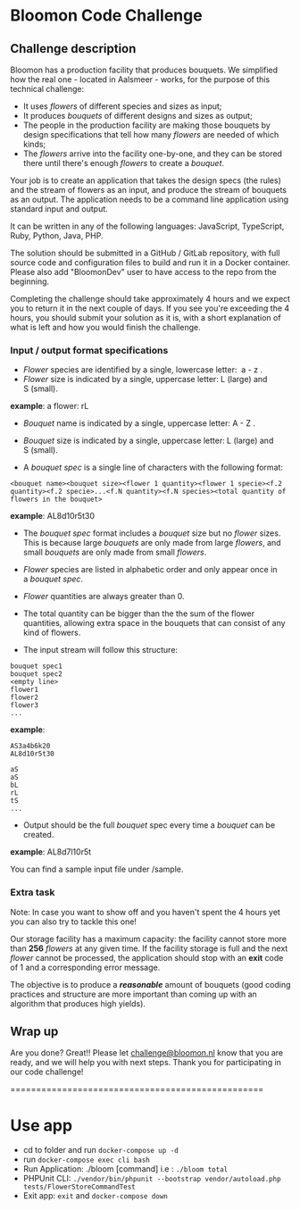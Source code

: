 # Bloomon Code Challenge
## Challenge description
Bloomon has a production facility that produces bouquets. We simplified how the real one - located in Aalsmeer - works, for the purpose of this technical challenge:

* It uses _flowers_ of different species and sizes as input;
* It produces _bouquets_ of different designs and sizes as output;
* The people in the production facility are making those bouquets by design specifications that tell how many _flowers_ are needed of which kinds;
* The _flowers_ arrive into the facility one-by-one, and they can be stored there until there's enough _flowers_ to create a _bouquet_.

Your job is to create an application that takes the design specs (the rules) and the stream of flowers as an input, and produce the stream of bouquets as an output. The application needs to be a command line application using standard input and output.

It can be written in any of the following languages: JavaScript, TypeScript, Ruby, Python, Java, PHP.

The solution should be submitted in a GitHub / GitLab repository, with full source code and configuration files to build and run it in a Docker container. Please also add "BloomonDev" user to have access to the repo from the beginning.

Completing the challenge should take approximately 4 hours and we expect you to return it in the next couple of days. If you see you're exceeding the 4 hours, you should submit your solution as it is, with a short explanation of what is left and how you would finish the challenge.

### Input / output format specifications
* _Flower_ species are identified by a single, lowercase letter:  a - z .
* _Flower_ size is indicated by a single, uppercase letter: L (large) and S (small).

**example**: a flower: rL

* _Bouquet_ name is indicated by a single, uppercase letter: A - Z .
* _Bouquet_ size is indicated by a single, uppercase letter: L (large) and S (small).


* A _bouquet spec_ is a single line of characters with the following format:

```
<bouquet name><bouquet size><flower 1 quantity><flower 1 specie><f.2 quantity><f.2 specie>...<f.N quantity><f.N species><total quantity of flowers in the bouquet>
```

**example**: AL8d10r5t30

* The _bouquet spec_ format includes a _bouquet_ size but no _flower_ sizes. This is because large _bouquets_ are only made from large _flowers_, and small _bouquets_ are only made from small _flowers_.
* _Flower_ species are listed in alphabetic order and only appear once in a _bouquet spec_.
* _Flower_ quantities are always greater than 0.
* The total quantity can be bigger than the the sum of the flower quantities, allowing extra space in the bouquets that can consist of any kind of flowers.


* The input stream will follow this structure:
```
bouquet spec1
bouquet spec2
<empty line>
flower1
flower2
flower3
...
```

**example**: 

```
AS3a4b6k20
AL8d10r5t30

aS
aS
bL
rL
tS
...
```

* Output should be the full _bouquet_ spec every time a _bouquet_ can be created.

**example**: AL8d7l10r5t

You can find a sample input file under /sample.

### Extra task
Note: In case you want to show off and you haven't spent the 4 hours yet you can also try to tackle this one!

Our storage facility has a maximum capacity: the facility cannot store more than **256** _flowers_ at any given time. If the facility storage is full and the next _flower_ cannot be processed, the application should stop with an **exit** code of 1 and a corresponding error message.

The objective is to produce a ***reasonable*** amount of bouquets (good coding practices and structure are more important than coming up with an algorithm that produces high yields). 

## Wrap up

Are you done? Great!! Please let challenge@bloomon.nl know that you are ready, and we will help you with next steps. Thank you for participating in our code challenge!


=================================================

# Use app

* cd to folder and run ```docker-compose up -d```
* run ```docker-compose exec cli bash```
* Run Application: ./bloom [command] i.e : ```./bloom total```
* PHPUnit CLI: ```./vendor/bin/phpunit --bootstrap vendor/autoload.php tests/FlowerStoreCommandTest```
* Exit app: ```exit``` and ```docker-compose down```
